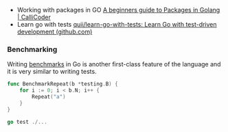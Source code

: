 
- Working with packages in GO [A beginners guide to Packages in Golang | CalliCoder](https://www.callicoder.com/golang-packages/)
-  Learn go with tests [quii/learn-go-with-tests: Learn Go with test-driven development (github.com)](https://github.com/quii/learn-go-with-tests)

### Benchmarking

Writing [benchmarks](https://golang.org/pkg/testing/#hdr-Benchmarks) in Go is another first-class feature of the language and it is very similar to writing tests.

```go
func BenchmarkRepeat(b *testing.B) {
	for i := 0; i < b.N; i++ {
		Repeat("a")
	}
}
```


```go
go test ./...
```

